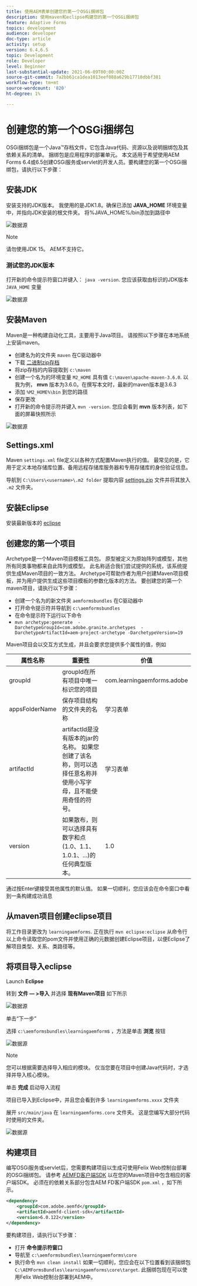 ```yaml
---
title: 使用AEM表单创建您的第一个OSGi捆绑包
description: 使用maven和eclipse构建您的第一个OSGi捆绑包
feature: Adaptive Forms
topics: development
audience: developer
doc-type: article
activity: setup
version: 6.4,6.5
topic: Development
role: Developer
level: Beginner
last-substantial-update: 2021-06-09T00:00:00Z
source-git-commit: 7a2bb61ca1dea1013eef088a629b17718dbbf381
workflow-type: tm+mt
source-wordcount: '820'
ht-degree: 1%

---
```



# 创建您的第一个OSGi捆绑包

OSGi捆绑包是一个Java™存档文件，它包含Java代码、资源以及说明捆绑包及其依赖关系的清单。 捆绑包是应用程序的部署单元。 本文适用于希望使用AEM Forms 6.4或6.5创建OSGi服务或servlet的开发人员。要构建您的第一个OSGi捆绑包，请执行以下步骤：


## 安装JDK

安装支持的JDK版本。 我使用的是JDK1.8。确保已添加 **JAVA_HOME** 环境变量中，并指向JDK安装的根文件夹。
将%JAVA_HOME%/bin添加到路径中

![数据源](assets/java-home.JPG)

>[!NOTE]
> 请勿使用JDK 15。 AEM不支持它。

### 测试您的JDK版本

打开新的命令提示符窗口并键入： `java -version`. 您应该获取由标识的JDK版本 `JAVA_HOME` 变量

![数据源](assets/java-version.JPG)

## 安装Maven

Maven是一种构建自动化工具，主要用于Java项目。 请按照以下步骤在本地系统上安装maven。

* 创建名为的文件夹 `maven` 在C驱动器中
* 下载 [二进制zip存档](http://maven.apache.org/download.cgi)
* 将zip存档的内容提取到 `c:\maven`
* 创建一个名为的环境变量 `M2_HOME` 具有值 `C:\maven\apache-maven-3.6.0`. 以我为例， **mvn** 版本为3.6.0。在撰写本文时，最新的maven版本是3.6.3
* 添加 `%M2_HOME%\bin` 到您的路径
* 保存更改
* 打开新的命令提示符并键入 `mvn -version`. 您应会看到 **mvn** 版本列表，如下面的屏幕快照所示

![数据源](assets/mvn-version.JPG)

## Settings.xml

Maven `settings.xml` file定义以各种方式配置Maven执行的值。 最常见的是，它用于定义本地存储库位置、备用远程存储库服务器和专用存储库的身份验证信息。

导航到 `C:\Users\<username>\.m2 folder`
提取内容 [settings.zip](assets/settings.zip) 文件并将其放入 `.m2` 文件夹。

## 安装Eclipse

安装最新版本的 [eclipse](https://www.eclipse.org/downloads/)

## 创建您的第一个项目

Archetype是一个Maven项目模板工具包。 原型被定义为原始阵列或模型，其他所有同类事物都来自此阵列或模型。 此名称适合我们尝试提供的系统，该系统提供生成Maven项目的一致方法。 Archetype可帮助作者为用户创建Maven项目模板，并为用户提供生成这些项目模板的参数化版本的方法。
要创建您的第一个maven项目，请执行以下步骤：

* 创建一个名为的新文件夹 `aemformsbundles` 在C驱动器中
* 打开命令提示符并导航到 `c:\aemformsbundles`
* 在命令提示符下运行以下命令
* `mvn archetype:generate  -DarchetypeGroupId=com.adobe.granite.archetypes  -DarchetypeArtifactId=aem-project-archetype -DarchetypeVersion=19`

Maven项目会以交互方式生成，并且会要求您提供多个属性的值，例如

| 属性名称 | 重要性 | 价值 |
|------------------------|---------------------------------------|---------------------|
| groupId | groupId在所有项目中唯一标识您的项目 | com.learningaemforms.adobe |
| appsFolderName | 保存项目结构的文件夹的名称 | 学习表单 |
| artifactId | artifactId是没有版本的jar的名称。 如果您创建了该名称，则可以选择任意名称并使用小写字母，且不能使用奇怪的符号。 | 学习表单 |
| version | 如果散布，则可以选择具有数字和点(1.0、1.1、1.0.1、...)的任何典型版本。 | 1.0 |

通过按Enter键接受其他属性的默认值。
如果一切顺利，您应该会在命令窗口中看到一条构建成功消息

## 从maven项目创建eclipse项目

将工作目录更改为 `learningaemforms`.
正在执行 `mvn eclipse:eclipse` 从命令行以上命令读取您的pom文件并使用正确的元数据创建Eclipse项目，以便Eclipse了解项目类型、关系、类路径等。

## 将项目导入eclipse

Launch **Eclipse**

转到 **文件 — >导入** 并选择 **现有Maven项目** 如下所示

![数据源](assets/import-mvn-project.JPG)

单击“下一步”

选择 `c:\aemformsbundles\learningaemform`s ，方法是单击 **浏览** 按钮

![数据源](assets/select-mvn-project.JPG)

>[!NOTE]
>您可以根据需要选择导入相应的模块。 仅当您要在项目中创建Java代码时，才选择并导入核心模块。

单击 **完成** 启动导入流程

项目已导入到Eclipse中，并且您会看到许多 `learningaemforms.xxxx` 文件夹

展开 `src/main/java` 在 `learningaemforms.core` 文件夹。 这是您编写大部分代码时使用的文件夹。

![数据源](assets/learning-core.JPG)

## 构建项目

编写OSGi服务或servlet后，您需要构建项目以生成可使用Felix Web控制台部署的OSGi捆绑包。 请参考 [AEMFD客户端SDK](https://repo.adobe.com/nexus/content/repositories/public/com/adobe/aemfd/aemfd-client-sdk/) 以在您的Maven项目中包含相应的客户端SDK。 必须在的依赖关系部分包含AEM FD客户端SDK `pom.xml` ，如下所示。

```xml
<dependency>
    <groupId>com.adobe.aemfd</groupId>
    <artifactId>aemfd-client-sdk</artifactId>
    <version>6.0.122</version>
</dependency>
```

要构建项目，请执行以下步骤：

* 打开 **命令提示符窗口**
* 导航至 `c:\aemformsbundles\learningaemforms\core`
* 执行命令 `mvn clean install`
如果一切顺利，您应会在以下位置看到该捆绑包 `C:\AEMFormsBundles\learningaemforms\core\target`. 此捆绑包现在可以使用Felix Web控制台部署到AEM中。
